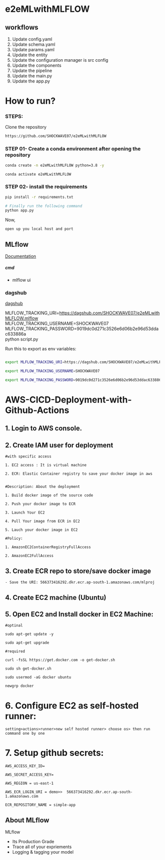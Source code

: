 # e2eMLwithMLFLOW

## workflows

1. Update config.yaml
2. Update schema.yaml
3. Update params.yaml
4. Update the entity
5. Update the configuration manager is src config
6. Update the components
7. Update the pipeline
8. Update the main.py
9. Update the app.py 


# How to run?
### STEPS:

Clone the repository

```bash
https://github.com/SHOCKWAVE07/e2eMLwithMLFLOW
```
### STEP 01- Create a conda environment after opening the repository

```bash
conda create -n e2eMLwithMLFLOW python=3.8 -y
```

```bash
conda activate e2eMLwithMLFLOW
```


### STEP 02- install the requirements
```bash
pip install -r requirements.txt
```


```bash
# Finally run the following command
python app.py
```

Now,
```bash
open up you local host and port
```



## MLflow

[Documentation](https://mlflow.org/docs/latest/index.html)


##### cmd
- mlflow ui

### dagshub
[dagshub](https://dagshub.com/)

MLFLOW_TRACKING_URI=https://dagshub.com/SHOCKWAVE07/e2eMLwithMLFLOW.mlflow \
MLFLOW_TRACKING_USERNAME=SHOCKWAVE07 \
MLFLOW_TRACKING_PASSWORD=9019dc0d271c3526e6d06b2e96d53ddac633886a \
python script.py

Run this to export as env variables:

```bash

export MLFLOW_TRACKING_URI=https://dagshub.com/SHOCKWAVE07/e2eMLwithMLFLOW.mlflow

export MLFLOW_TRACKING_USERNAME=SHOCKWAVE07

export MLFLOW_TRACKING_PASSWORD=9019dc0d271c3526e6d06b2e96d53ddac633886a

```



# AWS-CICD-Deployment-with-Github-Actions

## 1. Login to AWS console.

## 2. Create IAM user for deployment

	#with specific access

	1. EC2 access : It is virtual machine

	2. ECR: Elastic Container registry to save your docker image in aws


	#Description: About the deployment

	1. Build docker image of the source code

	2. Push your docker image to ECR

	3. Launch Your EC2 

	4. Pull Your image from ECR in EC2

	5. Lauch your docker image in EC2

	#Policy:

	1. AmazonEC2ContainerRegistryFullAccess

	2. AmazonEC2FullAccess

	
## 3. Create ECR repo to store/save docker image
    - Save the URI: 566373416292.dkr.ecr.ap-south-1.amazonaws.com/mlproj

	
## 4. Create EC2 machine (Ubuntu) 

## 5. Open EC2 and Install docker in EC2 Machine:
	
	
	#optinal

	sudo apt-get update -y

	sudo apt-get upgrade
	
	#required

	curl -fsSL https://get.docker.com -o get-docker.sh

	sudo sh get-docker.sh

	sudo usermod -aG docker ubuntu

	newgrp docker
	
# 6. Configure EC2 as self-hosted runner:
    setting>actions>runner>new self hosted runner> choose os> then run command one by one


# 7. Setup github secrets:

    AWS_ACCESS_KEY_ID=

    AWS_SECRET_ACCESS_KEY=

    AWS_REGION = us-east-1

    AWS_ECR_LOGIN_URI = demo>>  566373416292.dkr.ecr.ap-south-1.amazonaws.com

    ECR_REPOSITORY_NAME = simple-app




## About MLflow 
MLflow

 - Its Production Grade
 - Trace all of your expriements
 - Logging & tagging your model


